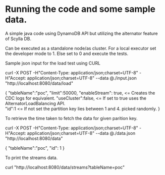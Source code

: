 # Running the code and some sample data.

A simple java code using DynamoDB API but utilizing the alternator feature of Scylla DB.

Can be executed as a standalone node/as cluster.
For a local executor set the developer mode to 1. Else set to 0 and execute the tests. 

Sample json input for the load test using CURL 

curl -X POST  -H"Content-Type: application/json;charset=UTF-8" -H"Accept: application/json;charset=UTF-8"  --data @./input.json "http://localhost:8080/data/load"

{
"tableName":"poc",
"limit":50000, 
"enableStream": true, <= Creates the CDC logs for equivalent.
"useCluster":false, <= If set to true uses the AlternatorLoadBalancing API.              
"id":1 <= If not set the partition key lies between 1 and 4. picked randomly.
}


To retrieve the time taken to fetch the data for given parition key.

curl -X POST  -H"Content-Type: application/json;charset=UTF-8" -H"Accept: application/json;charset=UTF-8"  --data @./data.json "http://localhost:8080/data"

{
"tableName":"poc",
 "id": 1
}

To print the streams data. 

curl  "http://localhost:8080/data/streams?tableName=poc" 


